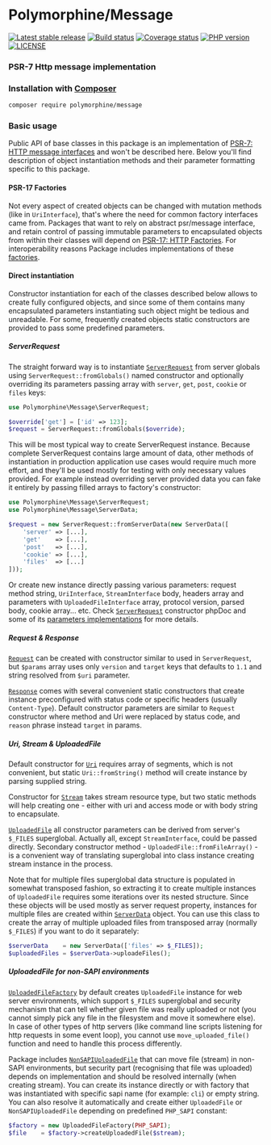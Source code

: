 # Polymorphine/Message
[![Latest stable release](https://poser.pugx.org/polymorphine/message/version)](https://packagist.org/packages/polymorphine/message)
[![Build status](https://github.com/polymorphine/message/workflows/build/badge.svg)](https://github.com/polymorphine/message/actions)
[![Coverage status](https://coveralls.io/repos/github/polymorphine/message/badge.svg?branch=develop)](https://coveralls.io/github/polymorphine/message?branch=develop)
[![PHP version](https://img.shields.io/packagist/php-v/polymorphine/message.svg)](https://packagist.org/packages/polymorphine/message)
[![LICENSE](https://img.shields.io/github/license/polymorphine/message.svg?color=blue)](LICENSE)
### PSR-7 Http message implementation

### Installation with [Composer](https://getcomposer.org/)
```bash
composer require polymorphine/message
```

### Basic usage

Public API of base classes in this package is an implementation of [PSR-7: HTTP message interfaces](https://www.php-fig.org/psr/psr-7/)
and won't be described here. Below you'll find description of object instantiation methods and
their parameter formatting specific to this package.

#### PSR-17 Factories
Not every aspect of created objects can be changed with mutation methods (like in `UriInterface`),
that's where the need for common factory interfaces came from. Packages that want to rely on abstract
psr/message interface, and retain control of passing immutable parameters to encapsulated objects from
within their classes will depend on [PSR-17: HTTP Factories](https://www.php-fig.org/psr/psr-17/).
For interoperability reasons Package includes implementations of these [factories](src/Factory).

#### Direct instantiation
Constructor instantiation for each of the classes described below allows to create fully configured
objects, and since some of them contains many encapsulated parameters instantiating such object might
be tedious and unreadable. For some, frequently created objects static constructors are provided to
pass some predefined parameters.

##### ServerRequest
The straight forward way is to instantiate [`ServerRequest`](src/ServerRequest.php) from
server globals using `ServerRequest::fromGlobals()` named constructor and optionally overriding
its parameters passing array with `server`, `get`, `post`, `cookie` or `files` keys:

```php
use Polymorphine\Message\ServerRequest;

$override['get'] = ['id' => 123];
$request = ServerRequest::fromGlobals($override);
```

This will be most typical way to create ServerRequest instance. Because complete ServerRequest
contains large amount of data, other methods of instantiation in production application use cases
would require much more effort, and they'll be used mostly for testing with only necessary values
provided. For example instead overriding server provided data you can fake it entirely by passing
filled arrays to factory's constructor:

```php
use Polymorphine\Message\ServerRequest;
use Polymorphine\Message\ServerData;

$request = new ServerRequest::fromServerData(new ServerData([
    'server' => [...],
    'get'    => [...],
    'post'   => [...],
    'cookie' => [...],
    'files'  => [...]
]));
```

Or create new instance directly passing various parameters: request method string, `UriInterface`,
`StreamInterface` body, headers array and parameters with `UploadedFileInterface` array, protocol
version, parsed body, cookie array... etc. Check [`ServerRequest`](src/ServerRequest.php) constructor
phpDoc and some of its [parameters implementations](#uri-stream--uploadedfile) for more details.

##### Request & Response
[`Request`](src/Request.php) can be created with constructor similar to used in `ServerRequest`,
but `$params` array uses only `version` and `target` keys that defaults to `1.1` and string resolved
from `$uri` parameter.

[`Response`](src/Response.php) comes with several convenient static constructors that create instance
preconfigured with status code or specific headers (usually `Content-Type`). Default constructor
parameters are similar to `Request` constructor where method and Uri were replaced by status code,
and `reason` phrase instead `target` in params.

##### Uri, Stream & UploadedFile
Default constructor for [`Uri`](src/Uri.php) requires array of segments, which is not convenient, but
static `Uri::fromString()` method will create instance by parsing supplied string. 

Constructor for [`Stream`](src/Stream.php) takes stream resource type, but two static methods will
help creating one - either with uri and access mode or with body string to encapsulate.

[`UploadedFile`](src/UploadedFile.php) all constructor parameters can be derived from server's `$_FILES`
superglobal. Actually all, except `StreamInterface`, could be passed directly. Secondary constructor
method - `UploadedFile::fromFileArray()` - is a convenient way of translating superglobal into class
instance creating stream instance in the process.

Note that for multiple files superglobal data structure is populated in somewhat transposed fashion,
so extracting it to create multiple instances of `UploadedFile` requires some iterations over its
nested structure. Since these objects will be used mostly as server request property, instances for
multiple files are created within [`ServerData`](src/ServerData.php) object. You can use this class
to create the array of multiple uploaded files from transposed array (normally `$_FILES`) if you
want to do it separately:

```php
$serverData    = new ServerData(['files' => $_FILES]);
$uploadedFiles = $serverData->uploadeFiles();
```

##### UploadedFile for non-SAPI environments
[`UploadedFileFactory`](src/Factory/UploadedFileFactory.php) by default creates `UploadedFile` instance
for web server environments, which support `$_FILES` superglobal and security mechanism that can tell
whether given file was really uploaded or not (you cannot simply pick any file in the filesystem and
move it somewhere else). In case of other types of http servers (like command line scripts listening
for http requests in some event loop), you cannot use `move_uploaded_file()` function and need to
handle this process differently.

Package includes [`NonSAPIUploadedFile`](src/NonSAPIUploadedFile.php) that can move file (stream) in
non-SAPI environments, but security part (recognising that file was uploaded) depends on implementation
and should be resolved internally (when creating stream).
You can create its instance directly or with factory that was instantiated with specific sapi name
(for example: `cli`) or empty string. You can also resolve it automatically and create either
`UploadedFile` or `NonSAPIUploadedFile` depending on predefined `PHP_SAPI` constant:

```php
$factory = new UploadedFileFactory(PHP_SAPI);
$file    = $factory->createUploadedFile($stream);
```
